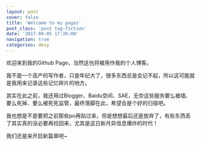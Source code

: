 ```yaml
---
layout: post
cover: false
title: 'Welcome to my pages'
post_class: 'post tag-fiction'
date: '2017-04-05 17:30:00'
navigation: true
categories: devy
---
```


欢迎来到我的Github Page，当然这也将被用作我的个人博客。

我不是一个高产的写作者，只是年纪大了，很多东西总是会记不起，所以这可能就是我用来记录这些记忆碎片的地方。

其实在此之前，我还用过Blogger、Baidu空间、SAE，无奈这些服务要么被墙、要么死掉、要么被死死监管，最终落脚在此，希望会是个好的归宿吧。

我也想是不是要把之前那些po再贴过来，但是想想最后还是放弃了，有些东西丢了其实真的没必要再捡回来，尤其是这日新月异信息爆炸的时代！

我们还是来开启新篇章吧~